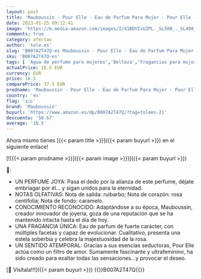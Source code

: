 ```yaml
---
layout: post
title: 'Mauboussin - Pour Elle - Eau de Parfum Para Mujer - Pour Elle - Aroma Floral & Afrutado - 100ml'
date: 2023-01-25 09:12:41
image: 'https://m.media-amazon.com/images/I/41BDVIxUZPL._SL500_._SL400_.jpg'
comments: true
category: ofertas
author: 'tole.es'
slug: 'B007A2T47Q-es Mauboussin - Pour Elle - Eau de Parfum Para Mujer - Pour...'
sku: 'B007A2T47Q-es'
tags: [ 'Agua de perfume para mujeres','Belleza','Fragancias para mujeres','Perfumes y fragancias','de','eau','mauboussin','parfum','🇪🇸', ]
actualPrice: 18.5 EUR
currency: EUR
price: 18.5
comparePrice: 37.5 EUR
prodname: 'Mauboussin - Pour Elle - Eau de Parfum Para Mujer - Pour Elle - Aroma Floral & Afrutado - 100ml'
country: 'es'
flag: '🇪🇸'
brand: 'Mauboussin'
buyurl: 'https://www.amazon.es/dp/B007A2T47Q/?tag=tolees-21'
descuento: '50.67'
average: '18.5'
---
```


Ahora mismo tienes [{{< param title >}}]({{< param buyurl >}}) en el siguiente enlace!

[![{{< param prodname >}}]({{< param image >}})]({{< param buyurl >}})

🔎:

- UN PERFUME JOYA: Pasa el dedo por la alianza de este perfume, déjate embriagar por él... y sigan unidos para la eternidad.
- NOTAS OLFATIVAS: Nota de salida: ruibarbo; Nota de corazón: rosa centifolia; Nota de fondo: caramelo.
- CONOCIMIENTO RECONOCIDO: Adaptándose a su época, Mauboussin, creador innovador de joyería, goza de una reputación que se ha mantenido intacta hasta el día de hoy.
- UNA FRAGANCIA ÚNICA: Eau de parfum de fuerte carácter, con múltiples facetas y capaz de evolucionar. Cualitativo, presenta una estela soberbia y celebra la majestuosidad de la rosa.
- UN SENTIDO ATEMPORAL: Gracias a sus esencias seductoras, Pour Elle actúa como un filtro de amor. Sumamente fascinante y ultrafeminino, ha sido creado para exaltar todas las sensaciones...y provocar el deseo.

[🛒 Visítala!!!]({{< param buyurl >}})
{{<world>}}B007A2T47Q{{</world>}}

